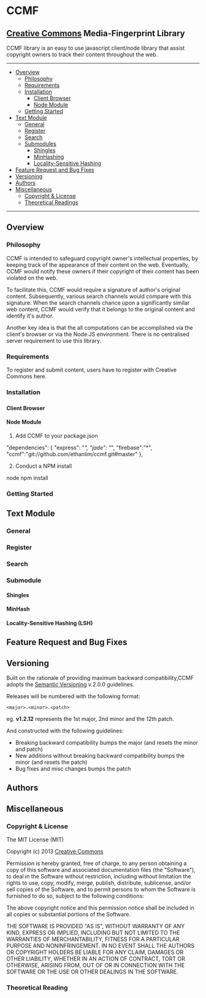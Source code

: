 CCMF
====

[Creative Commons][1] Media-Fingerprint Library
---

CCMF library is an easy to use javascript client/node library that assist copyright owners to track their content throughout the web.
* * *

*   [Overview](#overview)
    *   [Philosophy](#philosophy)
    *   [Requirements](#requirements)
    *   [Installation](#installation)  
    	* [Client Browser](#browserInstall)
    	* [Node Module](#nodeInstall)
    *   [Getting Started](#gettingStarted)
*   [Text Module](#textModule)
    *   [General](#textModule-general)
    *   [Register](#textModule-register)
    *   [Search](#textModule-search)
    * 	[Submodules](#textModule-submodules)
    	* [Shingles](#textModule-shingles)
    	* [MinHashing](#textModule-minhash)
    	* [Locality-Sensitive Hashing](#textModule-lsh)
*	[Feature Request and Bug Fixes](#feature&bugs)
*	[Versioning](#versioning)
*	[Authors](#authors)
*   [Miscellaneous](#misc)
    *   [Copyright & License](#copyright&license)
    *   [Theoretical Readings](#theoreticalReading)

[1]: http://creativecommons.org/ "Creative Commons"
[2]: http://semver.org/ "Semantic Versioning"

* * * 
<h2 id="overview">Overview</h2>

<h3 id="philosophy">Philosophy</h3>

CCMF is intended to safeguard  copyright owner's intellectual properties, by keeping track of the appearance of their content on the web. Eventually, CCMF would notify these owners if their copyright of their content has been violated on the web.

To facilitate this, CCMF would require a signature of author's original content. Subsequently, various search channels would compare with this signature. When the search channels chance upon a significantly similar web content, CCMF would verify that it belongs to the original content and identify it's author. 

Another key idea is that the all computations can be accomplished via the client's browser or via the Node.JS environment. There is no centralised server requirement to use this library.

<h3 id="requirements">Requirements</h3>

To register and submit content, users have to register with Creative Commons here.

<h3 id="installation">Installation<h3>

<h4 id="browserInstall">Client Browser</h4>


<h4 id="nodeInstall">Node Module</h4>

1. Add CCMF to your package.json


"dependencies": {
	"express": "*",
	"jade": "*",
	"firebase":"*",
	"ccmf":"git://github.com/ethanlim/ccmf.git#master"
},


2. Conduct a NPM install

node npm install


<h3 id="gettingStarted">Getting Started</h3>

<h2 id="textModule">Text Module</h2>

<h3 id="textModule-general">General</h3>

<h3 id="textModule-register">Register</h3>

<h3 id="textModule-search">Search</h3>

<h3 id="textModule-submodules">Submodule</h3>

<h4 id="textModule-shingles">Shingles</h4>

<h4 id="textModule-minhash">MinHash</h4>

<h4 id="textModule-lsh">Locality-Sensitive Hashing (LSH)</h4>

<h2 id="feature&bugs">Feature Request and Bug Fixes</h2>

<h2 id="versioning">Versioning</h2>

Built on the rationale of providing maximum backward compatibility,CCMF adopts the [Semantic Versioning][2] v.2.0.0 guidelines.

Releases will be numbered with the following format:

`<major>.<minor>.<patch>`

eg. **v1.2.12**
represents the 1st major, 2nd minor and the 12th patch.

And constructed with the following guidelines:

- Breaking backward compatibility bumps the major (and resets the minor and patch)
- New additions without breaking backward compatibility bumps the minor (and resets the patch)
- Bug fixes and misc changes bumps the patch

<h2 id="authors">Authors</h2>

<h2 id="misc">Miscellaneous</h2>

<h3 id="copyright&license">Copyright & License</h3>

The MIT License (MIT)

Copyright (c) 2013 [Creative Commons][1]

Permission is hereby granted, free of charge, to any person obtaining a copy
of this software and associated documentation files (the "Software"), to deal
in the Software without restriction, including without limitation the rights
to use, copy, modify, merge, publish, distribute, sublicense, and/or sell
copies of the Software, and to permit persons to whom the Software is
furnished to do so, subject to the following conditions:

The above copyright notice and this permission notice shall be included in
all copies or substantial portions of the Software.

THE SOFTWARE IS PROVIDED "AS IS", WITHOUT WARRANTY OF ANY KIND, EXPRESS OR
IMPLIED, INCLUDING BUT NOT LIMITED TO THE WARRANTIES OF MERCHANTABILITY,
FITNESS FOR A PARTICULAR PURPOSE AND NONINFRINGEMENT. IN NO EVENT SHALL THE
AUTHORS OR COPYRIGHT HOLDERS BE LIABLE FOR ANY CLAIM, DAMAGES OR OTHER
LIABILITY, WHETHER IN AN ACTION OF CONTRACT, TORT OR OTHERWISE, ARISING FROM,
OUT OF OR IN CONNECTION WITH THE SOFTWARE OR THE USE OR OTHER DEALINGS IN
THE SOFTWARE.

<h3 id="theoreticalReading">Theoretical Reading</h3> 

